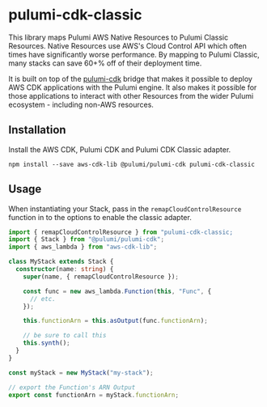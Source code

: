 # pulumi-cdk-classic

This library maps Pulumi AWS Native Resources to Pulumi Classic Resources. Native Resources use AWS's Cloud Control API which often times have significantly worse performance. By mapping to Pulumi Classic, many stacks can save 60+% off of their deployment time.

It is built on top of the [pulumi-cdk](https://github.com/pulumi/pulumi-cdk) bridge that makes it possible to deploy AWS CDK applications with the Pulumi engine. It also makes it possible for those applications to interact with other Resources from the wider Pulumi ecosystem - including non-AWS resources.

## Installation

Install the AWS CDK, Pulumi CDK and Pulumi CDK Classic adapter.

```
npm install --save aws-cdk-lib @pulumi/pulumi-cdk pulumi-cdk-classic
```

## Usage

When instantiating your Stack, pass in the `remapCloudControlResource` function in to the options to enable the classic adapter.

```ts
import { remapCloudControlResource } from "pulumi-cdk-classic;
import { Stack } from "@pulumi/pulumi-cdk";
import { aws_lambda } from "aws-cdk-lib";

class MyStack extends Stack {
  constructor(name: string) {
    super(name, { remapCloudControlResource });

    const func = new aws_lambda.Function(this, "Func", {
      // etc.
    });

    this.functionArn = this.asOutput(func.functionArn);

    // be sure to call this
    this.synth();
  }
}

const myStack = new MyStack("my-stack");

// export the Function's ARN Output
export const functionArn = myStack.functionArn;
```
